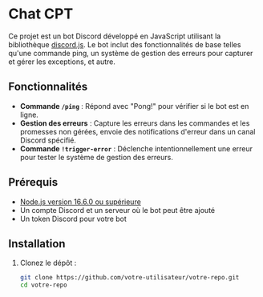 # Chat CPT

Ce projet est un bot Discord développé en JavaScript utilisant la bibliothèque [discord.js](https://discord.js.org/). Le bot inclut des fonctionnalités de base telles qu'une commande ping, un système de gestion des erreurs pour capturer et gérer les exceptions, et autre.

## Fonctionnalités

- **Commande `/ping`** : Répond avec "Pong!" pour vérifier si le bot est en ligne.
- **Gestion des erreurs** : Capture les erreurs dans les commandes et les promesses non gérées, envoie des notifications d'erreur dans un canal Discord spécifié.
- **Commande `!trigger-error`** : Déclenche intentionnellement une erreur pour tester le système de gestion des erreurs.

## Prérequis

- [Node.js version 16.6.0 ou supérieure](https://nodejs.org/fr)
- Un compte Discord et un serveur où le bot peut être ajouté
- Un token Discord pour votre bot

## Installation

1. Clonez le dépôt :
   ```bash
   git clone https://github.com/votre-utilisateur/votre-repo.git
   cd votre-repo
   ```
